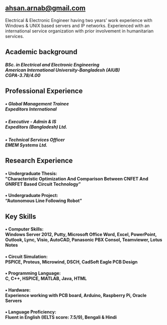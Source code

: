 ## ahsan.arnab@gmail.com 

Electrical & Electronic Engineer having two years’ work experience with Windows & UNIX based servers and IP networks. Experienced with an international service organization with prior involvement in humanitarian services.

## Academic background
##### BSc. in Electrical and Electronic Engineering <br /> American International University-Bangladesh (AIUB) <br /> CGPA-3.78/4.00

## Professional Experience
##### ▪ Global Management Trainee <br /> Expeditors International 
##### ▪ Executive - Admin & IS <br /> Expeditors (Bangladesh) Ltd.
##### ▪ Technical Services Officer <br /> EMEM Systems Ltd.

## Research Experience
#### ▪ Undergraduate Thesis: <br /> "Characteristic Optimization And Comparison Between CNFET And GNRFET Based Circuit Technology” 
#### ▪ Undergraduate Project: <br /> “Autonomous Line Following Robot”

## Key Skills
#### ▪ Computer Skills: <br /> Windows Server 2012, Putty, Microsoft Office Word, Excel, PowerPoint, Outlook, Lync, Visio, AutoCAD, Panasonic PBX Consol, Teamviewer, Lotus Notes
#### ▪ Circuit Simulation: <br /> PSPICE, Proteus, Microwind, DSCH, CadSoft Eagle PCB Design
#### ▪ Programming Language: <br /> C, C++, HSPICE, MATLAB, Java, HTML
#### ▪ Hardware: <br /> Experience working with PCB board, Arduino, Raspberry Pi, Oracle Servers
#### ▪ Language Proficiency: <br /> Fluent in English (IELTS score: 7.5/9), Bengali & Hindi
